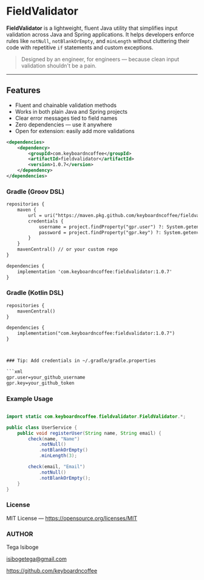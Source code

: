 # FieldValidator

**FieldValidator** is a lightweight, fluent Java utility that simplifies input validation across Java and Spring applications. It helps developers enforce rules like `notNull`, `notBlankOrEmpty`, and `minLength` without cluttering their code with repetitive `if` statements and custom exceptions.

> Designed by an engineer, for engineers — because clean input validation shouldn't be a pain.

---

##  Features

- Fluent and chainable validation methods
- Works in both plain Java and Spring projects
- Clear error messages tied to field names
- Zero dependencies — use it anywhere
- Open for extension: easily add more validations


```xml
<dependencies>
    <dependency>
        <groupId>com.keyboardncoffee</groupId>
        <artifactId>fieldvalidator</artifactId>
        <version>1.0.7</version>
    </dependency>
</dependencies>


```
### Gradle (Groov DSL)

```xml
repositories {
    maven {
        url = uri("https://maven.pkg.github.com/keyboardncoffee/fieldvalidator")
        credentials {
            username = project.findProperty("gpr.user") ?: System.getenv("GITHUB_USERNAME")
            password = project.findProperty("gpr.key") ?: System.getenv("GITHUB_TOKEN")
        }
    }
    mavenCentral() // or your custom repo
}

dependencies {
    implementation 'com.keyboardncoffee:fieldvalidator:1.0.7'
}


```

### Gradle (Kotlin DSL)
```xml
repositories {
    mavenCentral()
}

dependencies {
    implementation("com.keyboardncoffee:fieldvalidator:1.0.7")
}



### Tip: Add credentials in ~/.gradle/gradle.properties

```xml
gpr.user=your_github_username  
gpr.key=your_github_token

```


### Example Usage

```java

import static com.keyboardncoffee.fieldvalidator.FieldValidator.*;

public class UserService {
    public void registerUser(String name, String email) {
        check(name, "Name")
            .notNull()
            .notBlankOrEmpty()
            .minLength(3);

        check(email, "Email")
            .notNull()
            .notBlankOrEmpty();
    }
}

```
### License

MIT License — https://opensource.org/licenses/MIT

### AUTHOR
Tega Isiboge

isibogetega@gmail.com

https://github.com/keyboardncoffee

